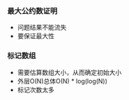 ### 最大公约数证明

* 问题结果不能流失
* 要保证最大性

### 标记数组

* 需要估算数组大小，从而确定初始大小
* 外层O(N)总体O(N) * log(log(N))
* 标记次数太多

